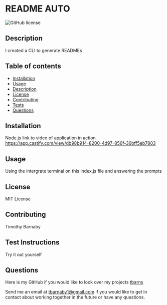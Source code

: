 
# README AUTO
![GitHub license](https://img.shields.io/badge/license-MIT-blue.svg)

## Description
I created a CLI to generate READMEs


## Table of contents 
* [Installation](#installation)
* [Usage](#usage)
* [Description](#description)
* [License](#license)
* [Contributing](#contributing)
* [Tests](#tests)
* [Questions](#questions)


## Installation 
Node.js
link to video of application in action 
https://app.castify.com/view/db98b914-8200-4d97-856f-36bff5eb7803

## Usage
Using the intergrate terminal on this index.js file and answering the prompts

## License 
MIT License

## Contributing
Timothy Barnaby

## Test Instructions
Try it out yourself

## Questions
Here is my GitHub if you would like to look over my projects [tbarns](https://github.com/tbarns)

Send me an email at  [tbarnaby1@gmail.com](mailto:tbarnaby1@gmail.com) if you would like to get in contact about working together in the future or have any questions. 
